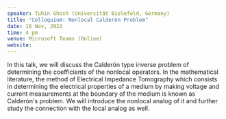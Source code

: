 ```yaml
---
speaker: Tuhin Ghosh (Universität Bielefeld, Germany)
title: "Colloquium: Nonlocal Calderón Problem"
date: 16 Nov, 2022
time: 4 pm
venue: Microsoft Teams (Online)
website: 
---
```


In this talk, we will discuss the Calderón type inverse problem of determining
the coefficients of the nonlocal operators. In the mathematical literature, the
method of Electrical Impedance Tomography which consists in determining the
electrical properties of a medium by making voltage and current measurements at
the boundary of the medium is known as Calderón's problem. We will introduce
the nonlocal analog of it and further study the connection with the local analog
as well.

